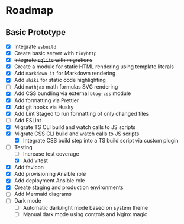 # Roadmap

## Basic Prototype

- [x] Integrate `esbuild`
- [x] Create basic server with `tinyhttp`
- [x] ~~Integrate `sqlite` with migrations~~
- [x] Create a module for static HTML rendering using template literals
- [x] Add `markdown-it` for Markdown rendering
- [x] Add `shiki` for static code highlighting
- [ ] Add `mathjax` math formulas SVG rendering
- [x] Add CSS bundling via external `blog-css` module
- [x] Add formatting via Prettier
- [x] Add git hooks via Husky
- [x] Add Lint Staged to run formatting of only changed files
- [ ] Add ESLint
- [x] Migrate TS CLI build and watch calls to JS scripts
- [x] Migrate CSS CLI build and watch calls to JS scripts
  - [x] Integrate CSS build step into a TS build script via custom plugin
- [ ] Testing
  - [ ] Increase test coverage
  - [x] Add vitest
- [x] Add favicon
- [x] Add provisioning Ansible role
- [x] Add deployment Ansible role
- [x] Create staging and production environments
- [ ] Add Mermaid diagrams
- [ ] Dark mode
  - [ ] Automatic dark/light mode based on system theme
  - [ ] Manual dark mode using controls and Nginx magic

